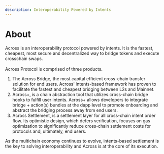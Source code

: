 ```yaml
---
description: Interoperability Powered by Intents
---
```


# About

Across is an interoperability protocol powered by intents. It is the fastest, cheapest, most secure and decentralized way to bridge tokens and execute crosschain swaps.\
\
Across Protocol is comprised of three products.

1. The Across Bridge, the most capital efficient cross-chain transfer solution for end users. Across' intents-based framework has proven to facilitate the fastest and cheapest bridging between L2s and Mainnet.
2. Across+, is a chain abstraction tool that utilizes cross-chain bridge hooks to fulfill user intents. Across+ allows developers to integrate bridge + action(s) bundles at the dapp level to promote onboarding and abstract the bridging process away from end users.
3. Across Settlement, is a settlement layer for all cross-chain intent order flow. Its optimistic design, which defers verification, focuses on gas optimization to significantly reduce cross-chain settlement costs for protocols and, ultimately, end users.

As the multichain economy continues to evolve, intents-based settlement is the key to solving interoperability and Across is at the core of its execution.
